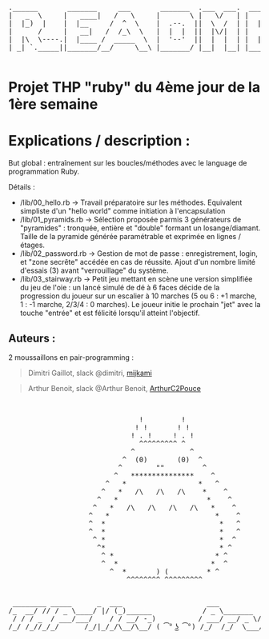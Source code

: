 <pre>
.______       _______     ___       _______  .___  ___.  _______ 
|   _  \     |   ____|   /   \     |       \ |   \/   | |   ____|
|  |_)  |    |  |__     /  ^  \    |  .--.  ||  \  /  | |  |__   
|      /     |   __|   /  /_\  \   |  |  |  ||  |\/|  | |   __|  
|  |\  \----.|  |____ /  _____  \  |  '--'  ||  |  |  | |  |____ 
| _| `._____||_______/__/     \__\ |_______/ |__|  |__| |_______|
                                                                 
</pre>

# Projet THP "ruby" du 4ème jour de la 1ère semaine



# Explications / description :

But global : entraînement sur les boucles/méthodes avec le language de programmation Ruby.

Détails :
* /lib/00_hello.rb  ->  Travail préparatoire sur les méthodes. Equivalent simpliste d'un "hello world" comme initiation à l'encapsulation
* /lib/01_pyramids.rb  ->  Sélection proposée parmis 3 générateurs de "pyramides" : tronquée, entière et "double" formant un losange/diamant. Taille de la pyramide générée paramétrable et exprimée en lignes / étages.
* /lib/02_password.rb  ->  Gestion de mot de passe : enregistrement, login, et "zone secrête" accédée en cas de réussite. Ajout d'un nombre limité d'essais (3) avant "verrouillage" du système.
* /lib/03_stairway.rb  ->  Petit jeu mettant en scène une version simplifiée du jeu de l'oie : un lancé simulé de dé à 6 faces décide de la progression du joueur sur un escalier à 10 marches (5 ou 6 : +1 marche, 1 : -1 marche, 2/3/4 : 0 marches). Le joueur initie le prochain "jet" avec la touche "entrée" et est félicité lorsqu'il atteint l'objectif.

## Auteurs :
2 moussaillons en pair-programming :

> Dimitri Gaillot, slack @dimitri, [mijkami](https://github.com/mijkami/)

> Arthur Benoit, slack @Arthur Benoit, [ArthurC2Pouce](https://github.com/ArthurC2Pouce/)



<pre>


                               !         !          
                              ! !       ! !          
                             ! . !     ! . !          
                               ^^^^^^^^^ ^            
                             ^             ^          
                           ^  (0)       (0)  ^       
                          ^        ""         ^       
                         ^   ***************    ^     
                       ^   *                 *   ^    
                      ^   *   /\   /\   /\    *    ^   
                     ^   *                     *    ^
                    ^   *   /\   /\   /\   /\   *    ^
                   ^   *                         *    ^
                   ^  *                           *   ^
                   ^  *                           *   ^
                    ^ *                           *  ^  
                     ^*                           * ^ 
                      ^ *                        * ^
                      ^  *                      *  ^
                        ^  *       ) (         * ^
                            ^^^^^^^^ ^^^^^^^^^ 

</pre>
<pre>
 ________ _____      _  ___                    ___              __         __  _         
/_  __/ // / _ \____/ |/ (_)______            / _ \_______  ___/ /_ ______/ /_(_)__  ___ 
 / / / _  / ___/___/    / / __/ -_)          / ___/ __/ _ \/ _  / // / __/ __/ / _ \/ _ \
/_/ /_//_/_/      /_/|_/_/\__/\__/ ( ͡° ͜ʖ ͡°) /_/  /_/  \___/\_,_/\_,_/\__/\__/_/\___/_//_/
</pre>
                     
